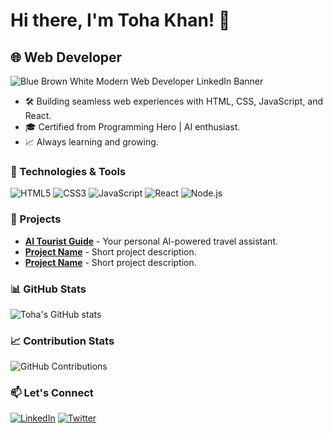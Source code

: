 # Hi there, I'm Toha Khan! 👋

## 🌐 Web Developer
![Blue Brown White Modern Web Developer LinkedIn Banner](https://github.com/DevToha/DevToha/assets/155313075/9b919f26-3391-42e0-a4dc-ca154583ee6d)


- 🛠️ Building seamless web experiences with HTML, CSS, JavaScript, and React.
- 🎓 Certified from Programming Hero | AI enthusiast.
- 📈 Always learning and growing.

### 🔧 Technologies & Tools
![HTML5](https://img.shields.io/badge/-HTML5-E34F26?style=flat-square&logo=html5&logoColor=white)
![CSS3](https://img.shields.io/badge/-CSS3-1572B6?style=flat-square&logo=css3)
![JavaScript](https://img.shields.io/badge/-JavaScript-F7DF1E?style=flat-square&logo=javascript&logoColor=black)
![React](https://img.shields.io/badge/-React-61DAFB?style=flat-square&logo=react&logoColor=black)
![Node.js](https://img.shields.io/badge/-Node.js-339933?style=flat-square&logo=node.js&logoColor=white)

### 🚀 Projects
- [**AI Tourist Guide**](https://www.coinvent.ai/) - Your personal AI-powered travel assistant.
- [**Project Name**](Link) - Short project description.
- [**Project Name**](Link) - Short project description.

### 📊 GitHub Stats
![Toha's GitHub stats](https://github-readme-stats.vercel.app/api?username=yourusername&show_icons=true&theme=radical)

### 📈 Contribution Stats
![GitHub Contributions](https://github-readme-streak-stats.herokuapp.com/?user=yourusername&theme=dark)

### 📫 Let's Connect
[![LinkedIn](https://img.shields.io/badge/-LinkedIn-0077B5?style=flat-square&logo=linkedin&logoColor=white)](https://www.linkedin.com/in/yourprofile)
[![Twitter](https://img.shields.io/badge/-Twitter-1DA1F2?style=flat-square&logo=twitter&logoColor=white)](https://twitter.com/yourprofile)
